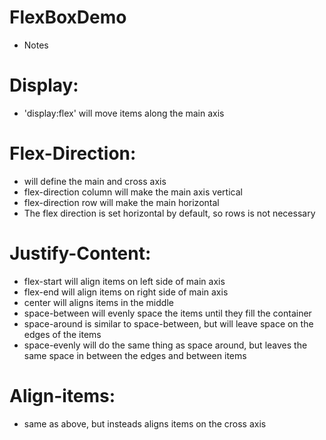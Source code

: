 # FlexBoxDemo

* Notes 

# Display:
- 'display:flex' will move items along the main axis

# Flex-Direction:
- will define the main and cross axis
- flex-direction column will make the main axis vertical
- flex-direction row will make the main horizontal
- The flex direction is set horizontal by default, so rows is not necessary


# Justify-Content:
- flex-start will align items on left side of main axis
- flex-end will align items on right side of main axis
- center will aligns items in the middle
- space-between will evenly space the items until they fill the container
- space-around is similar to space-between, but will leave space on the edges of the items
- space-evenly will do the same thing as space around, but leaves the same space in between the edges and between items

# Align-items:
- same as above, but insteads aligns items on the cross axis

